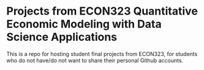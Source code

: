# Projects from ECON323 Quantitative Economic Modeling with Data Science Applications

This is a repo for hosting student final projects from ECON323, for students who do not have/do not want to share their personal Github accounts.
